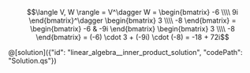 $$\langle V, W \rangle = V^\dagger W = 
\begin{bmatrix}
    -6 \\\\
    9i
\end{bmatrix}^\dagger
\begin{bmatrix}
    3 \\\\
    -8
\end{bmatrix} =
\begin{bmatrix} -6 & -9i \end{bmatrix}
\begin{bmatrix}
    3 \\\\
    -8
\end{bmatrix}
= (-6) \cdot 3 + (-9i) \cdot (-8) = -18 + 72i$$

@[solution]({"id": "linear_algebra__inner_product_solution", "codePath": "Solution.qs"})

